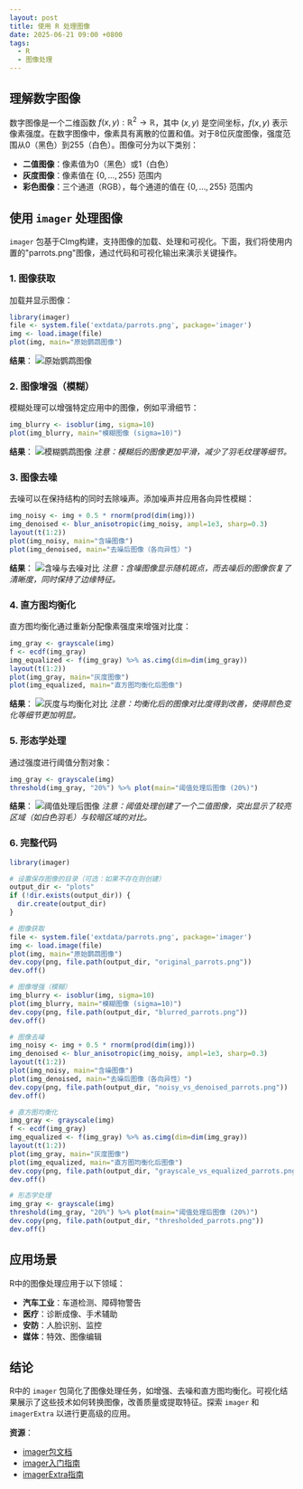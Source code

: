 ```yaml
---
layout: post
title: 使用 R 处理图像
date: 2025-06-21 09:00 +0800
tags:
  - R
  - 图像处理
---
```


## 理解数字图像

数字图像是一个二维函数 $f(x, y): \mathbb{R}^2 \rightarrow \mathbb{R}$，其中 $(x, y)$ 是空间坐标，$f(x, y)$ 表示像素强度。在数字图像中，像素具有离散的位置和值。对于8位灰度图像，强度范围从0（黑色）到255（白色）。图像可分为以下类别：

- **二值图像**：像素值为0（黑色）或1（白色）
- **灰度图像**：像素值在 $\{0, \ldots, 255\}$ 范围内
- **彩色图像**：三个通道（RGB），每个通道的值在 $\{0, \ldots, 255\}$ 范围内

## 使用 `imager` 处理图像

`imager` 包基于CImg构建，支持图像的加载、处理和可视化。下面，我们将使用内置的"parrots.png"图像，通过代码和可视化输出来演示关键操作。

### 1. 图像获取

加载并显示图像：

```r
library(imager)
file <- system.file('extdata/parrots.png', package='imager')
img <- load.image(file)
plot(img, main="原始鹦鹉图像")
```

**结果**：
![原始鹦鹉图像](/assets/images/uploads/plots/original_parrots.png)

### 2. 图像增强（模糊）

模糊处理可以增强特定应用中的图像，例如平滑细节：

```r
img_blurry <- isoblur(img, sigma=10)
plot(img_blurry, main="模糊图像 (sigma=10)")
```

**结果**：
![模糊鹦鹉图像](/assets/images/uploads/plots/blurred_parrots.png)
_注意：模糊后的图像更加平滑，减少了羽毛纹理等细节。_

### 3. 图像去噪

去噪可以在保持结构的同时去除噪声。添加噪声并应用各向异性模糊：

```r
img_noisy <- img + 0.5 * rnorm(prod(dim(img)))
img_denoised <- blur_anisotropic(img_noisy, ampl=1e3, sharp=0.3)
layout(t(1:2))
plot(img_noisy, main="含噪图像")
plot(img_denoised, main="去噪后图像（各向异性）")
```

**结果**：
![含噪与去噪对比](/assets/images/uploads/plots/noisy_vs_denoised_parrots.png)
_注意：含噪图像显示随机斑点，而去噪后的图像恢复了清晰度，同时保持了边缘特征。_

### 4. 直方图均衡化

直方图均衡化通过重新分配像素强度来增强对比度：

```r
img_gray <- grayscale(img)
f <- ecdf(img_gray)
img_equalized <- f(img_gray) %>% as.cimg(dim=dim(img_gray))
layout(t(1:2))
plot(img_gray, main="灰度图像")
plot(img_equalized, main="直方图均衡化后图像")
```

**结果**：
![灰度与均衡化对比](/assets/images/uploads/plots/grayscale_vs_equalized_parrots.png)
_注意：均衡化后的图像对比度得到改善，使得颜色变化等细节更加明显。_

### 5. 形态学处理

通过强度进行阈值分割对象：

```r
img_gray <- grayscale(img)
threshold(img_gray, "20%") %>% plot(main="阈值处理后图像 (20%)")
```

**结果**：
![阈值处理后图像](/assets/images/uploads/plots/thresholded_parrots.png)
_注意：阈值处理创建了一个二值图像，突出显示了较亮区域（如白色羽毛）与较暗区域的对比。_

### 6. 完整代码

```r
library(imager)

# 设置保存图像的目录（可选：如果不存在则创建）
output_dir <- "plots"
if (!dir.exists(output_dir)) {
  dir.create(output_dir)
}

# 图像获取
file <- system.file('extdata/parrots.png', package='imager')
img <- load.image(file)
plot(img, main="原始鹦鹉图像")
dev.copy(png, file.path(output_dir, "original_parrots.png"))
dev.off()

# 图像增强（模糊）
img_blurry <- isoblur(img, sigma=10)
plot(img_blurry, main="模糊图像 (sigma=10)")
dev.copy(png, file.path(output_dir, "blurred_parrots.png"))
dev.off()

# 图像去噪
img_noisy <- img + 0.5 * rnorm(prod(dim(img)))
img_denoised <- blur_anisotropic(img_noisy, ampl=1e3, sharp=0.3)
layout(t(1:2))
plot(img_noisy, main="含噪图像")
plot(img_denoised, main="去噪后图像（各向异性）")
dev.copy(png, file.path(output_dir, "noisy_vs_denoised_parrots.png"))
dev.off()

# 直方图均衡化
img_gray <- grayscale(img)
f <- ecdf(img_gray)
img_equalized <- f(img_gray) %>% as.cimg(dim=dim(img_gray))
layout(t(1:2))
plot(img_gray, main="灰度图像")
plot(img_equalized, main="直方图均衡化后图像")
dev.copy(png, file.path(output_dir, "grayscale_vs_equalized_parrots.png"))
dev.off()

# 形态学处理
img_gray <- grayscale(img)
threshold(img_gray, "20%") %>% plot(main="阈值处理后图像 (20%)")
dev.copy(png, file.path(output_dir, "thresholded_parrots.png"))
dev.off()
```

## 应用场景

R中的图像处理应用于以下领域：

- **汽车工业**：车道检测、障碍物警告
- **医疗**：诊断成像、手术辅助
- **安防**：人脸识别、监控
- **媒体**：特效、图像编辑

## 结论

R中的 `imager` 包简化了图像处理任务，如增强、去噪和直方图均衡化。可视化结果展示了这些技术如何转换图像，改善质量或提取特征。探索 `imager` 和 `imagerExtra` 以进行更高级的应用。

**资源**：

- [imager包文档](https://cran.r-project.org/web/packages/imager/imager.pdf)
- [imager入门指南](https://cran.r-project.org/web/packages/imager/vignettes/gettingstarted.html)
- [imagerExtra指南](https://cran.r-project.org/web/packages/imagerExtra/vignettes/gettingstarted.html)
